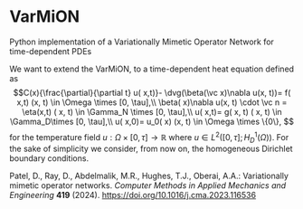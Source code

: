 # VarMiON
Python implementation of a Variationally Mimetic Operator Network for time-dependent PDEs

We want to extend the VarMiON, to a time-dependent heat equation defined as
$$C(x){\frac{\partial}{\partial t} u( x,t)}-  \dvg(\beta(\vc x)\nabla u(x, t))= f( x,t)  (x, t) \in \Omega \times [0, \tau],\\
    \beta( x)\nabla u(x, t) \cdot \vc n = \eta(x,t)  ( x, t) \in \Gamma_N \times [0, \tau],\\
    u( x,t)= g( x, t)  ( x, t) \in \Gamma_D\times [0, \tau],\\
    u( x,0)= u_0( x)  (x, t) \in \Omega \times \{0\},
$$
for the temperature field $u: \Omega \times [0,\tau] \rightarrow \mathbb R$ where $u \in L^2([0,\tau]; H^1_{D}(\Omega))$. For the sake of simplicity we consider, from now on, the homogeneous Dirichlet boundary conditions.


Patel, D., Ray, D., Abdelmalik, M.R., Hughes, T.J., Oberai, A.A.: Variationally mimetic
operator networks. *Computer Methods in Applied Mechanics and Engineering* **419** (2024).
https://doi.org/10.1016/j.cma.2023.116536
